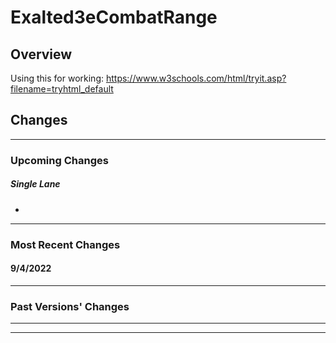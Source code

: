# Exalted3eCombatRange
## Overview
Using this for working: https://www.w3schools.com/html/tryit.asp?filename=tryhtml_default

## Changes
---
### Upcoming Changes

##### Single Lane
 - 

---

### Most Recent Changes

#### 9/4/2022


---
### Past Versions' Changes
---
---
